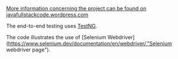 [More information concerning the project can be found on javafullstackcode.wordpress.com](https://javafullstackcode.wordpress.com/, "Java Full Stack Code")

The end-to-end testing uses [TestNG](https://testng.org/doc/index.html "TestNG website homepage").

The code illustrates the use of [Selenium Webdriver](https://www.selenium.dev/documentation/en/webdriver/,"Selenium webdriver page"). 

